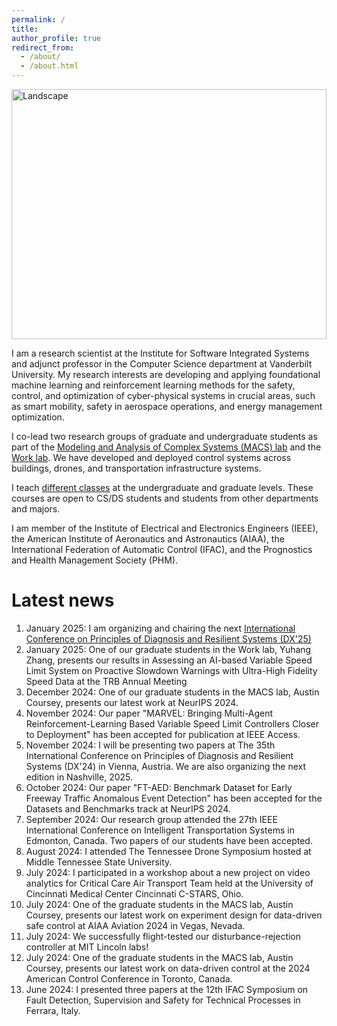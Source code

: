 ```yaml
---
permalink: /
title: 
author_profile: true
redirect_from: 
  - /about/
  - /about.html
---
```


<img src="{{ '/images/landscape-min.jpeg' | relative_url }}" alt="Landscape" style="width: 100%; max-height: 400px; object-fit: cover;">

I am a research scientist at the Institute for Software Integrated Systems and adjunct professor in the Computer Science department at Vanderbilt University. My research interests are developing and applying foundational machine learning and reinforcement learning methods for the safety, control, and optimization of cyber-physical systems in crucial areas, such as smart mobility, safety in aerospace operations, and energy management optimization. 

I co-lead two research groups of graduate and undergraduate students as part of the [Modeling and Analysis of Complex Systems (MACS) lab](https://lab.vanderbilt.edu/vumacs/) and the [Work lab](https://lab-work.github.io). We have developed  and deployed control systems across buildings, drones, and transportation infrastructure systems. 

I teach [different classes](https://marcosqg.github.io/teaching/) at the undergraduate and graduate levels. These courses are open to CS/DS students and students from other departments and majors. 

I am member of the Institute of Electrical and Electronics Engineers (IEEE), the American Institute of Aeronautics and Astronautics (AIAA), the International Federation of Automatic Control (IFAC), and the Prognostics and Health Management Society (PHM).


Latest news
======
1. January 2025: I am organizing and chairing the next [International Conference on Principles of Diagnosis and Resilient Systems (DX'25)](https://conf.researchr.org/home/dx-2025)
1. January 2025: One of our graduate students in the Work lab, Yuhang Zhang, presents our results in Assessing an AI-based Variable Speed Limit System on Proactive Slowdown Warnings with Ultra-High Fidelity Speed Data at the TRB Annual Meeting
1. December 2024: One of our graduate students in the MACS lab, Austin Coursey, presents our latest work at NeurIPS 2024.
1. November 2024: Our paper "MARVEL: Bringing Multi-Agent Reinforcement-Learning Based Variable Speed Limit Controllers Closer to Deployment" has been accepted for publication at IEEE Access.
1. November 2024: I will be presenting two papers at The 35th International Conference on Principles of Diagnosis and Resilient Systems (DX'24) in Vienna, Austria. We are also organizing the next edition in Nashville, 2025. 
1. October 2024: Our paper "FT-AED: Benchmark Dataset for Early Freeway Traffic Anomalous Event Detection" has been accepted for the Datasets and Benchmarks track at NeurIPS 2024.
1. September 2024: Our research group attended the 27th IEEE International Conference on Intelligent Transportation Systems in Edmonton, Canada. Two papers of our students have been accepted.
1. August 2024: I attended The Tennessee Drone Symposium hosted at Middle Tennessee State University.
1. July 2024: I participated in a workshop about a new project on video analytics for Critical Care Air Transport Team held at the University of Cincinnati Medical Center Cincinnati C-STARS, Ohio.
1. July 2024: One of the graduate students in the MACS lab, Austin Coursey, presents our latest work on experiment design for data-driven safe control at AIAA Aviation 2024 in Vegas, Nevada.
1. July 2024: We successfully flight-tested our disturbance-rejection controller at MIT Lincoln labs! 
1. July 2024: One of the graduate students in the MACS lab, Austin Coursey, presents our latest work on data-driven control at the 2024 American Control Conference in Toronto, Canada.
1. June 2024: I presented three papers at the 12th IFAC Symposium on Fault Detection, Supervision and Safety for Technical Processes in Ferrara, Italy.